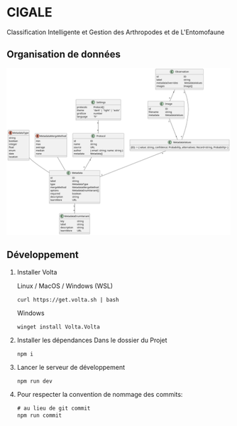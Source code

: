 # CIGALE

Classification Intelligente et Gestion des Arthropodes et de L'Entomofaune

## Organisation de données

![](./database.png)

## Développement

1. Installer Volta

   Linux / MacOS / Windows (WSL)

   ```
   curl https://get.volta.sh | bash
   ```

   Windows

   ```
   winget install Volta.Volta
   ```

2. Installer les dépendances
   Dans le dossier du Projet

   ```
   npm i
   ```

3. Lancer le serveur de développement

   ```
   npm run dev
   ```

4. Pour respecter la convention de nommage des commits:
   ```
   # au lieu de git commit
   npm run commit
   ```
